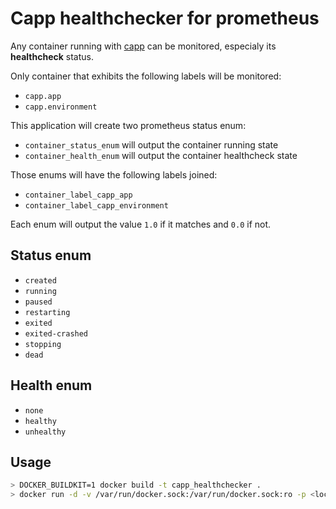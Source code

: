 Capp healthchecker for prometheus
=================================

Any container running with [capp](https://github.com/jrd/capp) can be monitored, especialy its **healthcheck** status.

Only container that exhibits the following labels will be monitored:
- `capp.app`
- `capp.environment`

This application will create two prometheus status enum:
- `container_status_enum` will output the container running state
- `container_health_enum` will output the container healthcheck state

Those enums will have the following labels joined:
- `container_label_capp_app`
- `container_label_capp_environment`

Each enum will output the value `1.0` if it matches and `0.0` if not.

Status enum
-----------

- `created`
- `running`
- `paused`
- `restarting`
- `exited`
- `exited-crashed`
- `stopping`
- `dead`

Health enum
-----------

- `none`
- `healthy`
- `unhealthy`

Usage
-----

```sh
> DOCKER_BUILDKIT=1 docker build -t capp_healthchecker .
> docker run -d -v /var/run/docker.sock:/var/run/docker.sock:ro -p <local_port>:80 capp_healthchecker
```
